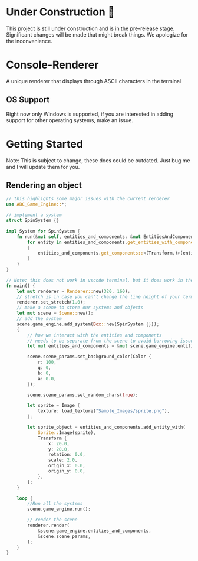 # Under Construction 🚧
This project is still under construction and is in the pre-release stage. Significant changes will be made that might break things. We apologize for the inconvenience.
# Console-Renderer
A unique renderer that displays through ASCII characters in the terminal
## OS Support
Right now only Windows is supported, if you are interested in adding support for other operating systems, make an issue.
# Getting Started
Note: This is subject to change, these docs could be outdated. Just bug me and I will update them for you.
## Rendering an object
``` rust
// this highlights some major issues with the current renderer
use ABC_Game_Engine::*;

// implement a system
struct SpinSystem {}

impl System for SpinSystem {
    fn run(&mut self, entities_and_components: &mut EntitiesAndComponents) {
        for entity in entities_and_components.get_entities_with_component::<Transform>().cloned().collect::<Vec<Entity>>()
        {
            entities_and_components.get_components::<(Transform,)>(entity).rotation += 1.0
        }
    }
}

// Note: this does not work in vscode terminal, but it does work in the windows terminal
fn main() {
    let mut renderer = Renderer::new(320, 160);
    // stretch is in case you can't change the line height of your terminal
    renderer.set_stretch(1.0);
    // make a scene to store our systems and objects
    let mut scene = Scene::new();
    // add the system
    scene.game_engine.add_system(Box::new(SpinSystem {}));
    {
        // how we interact with the entities and components
        // needs to be separate from the scene to avoid borrowing issues
        let mut entities_and_components = &mut scene.game_engine.entities_and_components;

        scene.scene_params.set_background_color(Color {
            r: 100,
            g: 0,
            b: 0,
            a: 0.0,
        });

        scene.scene_params.set_random_chars(true);

        let sprite = Image {
            texture: load_texture("Sample_Images/sprite.png"),
        };

        let sprite_object = entities_and_components.add_entity_with(
            Sprite::Image(sprite),
            Transform {
                x: 20.0,
                y: 20.0,
                rotation: 0.0,
                scale: 2.0,
                origin_x: 0.0,
                origin_y: 0.0,
            },
        );
    }

    loop {
        //Run all the systems
        scene.game_engine.run();

        // render the scene
        renderer.render(
            &scene.game_engine.entities_and_components,
            &scene.scene_params,
        );
    }
}
```


